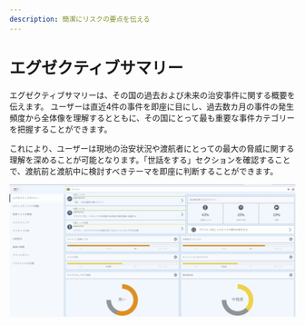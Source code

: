 ```yaml
---
description: 簡潔にリスクの要点を伝える
---
```


# エグゼクティブサマリー

エグゼクティブサマリーは、その国の過去および未来の治安事件に関する概要を伝えます。 ユーザーは直近4件の事件を即座に目にし、過去数カ月の事件の発生頻度から全体像を理解するとともに、その国にとって最も重要な事件カテゴリーを把握することができます。

これにより、ユーザーは現地の治安状況や渡航者にとっての最大の脅威に関する理解を深めることが可能となります。「世話をする」セクションを確認することで、渡航前と渡航中に検討すべきテーマを即座に判断することができます。

![](../.gitbook/assets/p43-img01_axa%20%284%29.jpg)

